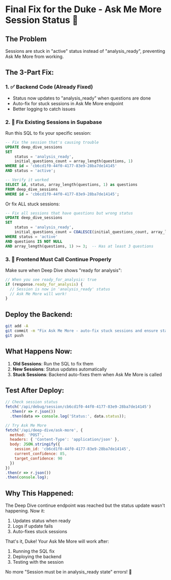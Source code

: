 # Final Fix for the Duke - Ask Me More Session Status 👑

## The Problem
Sessions are stuck in "active" status instead of "analysis_ready", preventing Ask Me More from working.

## The 3-Part Fix:

### 1. ✅ Backend Code (Already Fixed)
- Status now updates to "analysis_ready" when questions are done
- Auto-fix for stuck sessions in Ask Me More endpoint
- Better logging to catch issues

### 2. 🔧 Fix Existing Sessions in Supabase

Run this SQL to fix your specific session:

```sql
-- Fix the session that's causing trouble
UPDATE deep_dive_sessions
SET 
    status = 'analysis_ready',
    initial_questions_count = array_length(questions, 1)
WHERE id = 'cb6cd1f0-44f0-4177-83e9-28ba7de14145'
AND status = 'active';

-- Verify it worked
SELECT id, status, array_length(questions, 1) as questions
FROM deep_dive_sessions 
WHERE id = 'cb6cd1f0-44f0-4177-83e9-28ba7de14145';
```

Or fix ALL stuck sessions:

```sql
-- Fix all sessions that have questions but wrong status
UPDATE deep_dive_sessions
SET 
    status = 'analysis_ready',
    initial_questions_count = COALESCE(initial_questions_count, array_length(questions, 1))
WHERE status = 'active'
AND questions IS NOT NULL
AND array_length(questions, 1) >= 3;  -- Has at least 3 questions
```

### 3. 📱 Frontend Must Call Continue Properly

Make sure when Deep Dive shows "ready for analysis":

```javascript
// When you see ready_for_analysis: true
if (response.ready_for_analysis) {
  // Session is now in 'analysis_ready' status
  // Ask Me More will work!
}
```

## Deploy the Backend:
```bash
git add -A
git commit -m "Fix Ask Me More - auto-fix stuck sessions and ensure status updates"
git push
```

## What Happens Now:

1. **Old Sessions**: Run the SQL to fix them
2. **New Sessions**: Status updates automatically
3. **Stuck Sessions**: Backend auto-fixes them when Ask Me More is called

## Test After Deploy:

```javascript
// Check session status
fetch('/api/debug/session/cb6cd1f0-44f0-4177-83e9-28ba7de14145')
  .then(r => r.json())
  .then(data => console.log('Status:', data.status));

// Try Ask Me More
fetch('/api/deep-dive/ask-more', {
  method: 'POST',
  headers: { 'Content-Type': 'application/json' },
  body: JSON.stringify({
    session_id: 'cb6cd1f0-44f0-4177-83e9-28ba7de14145',
    current_confidence: 85,
    target_confidence: 90
  })
})
.then(r => r.json())
.then(console.log);
```

## Why This Happened:
The Deep Dive continue endpoint was reached but the status update wasn't happening. Now it:
1. Updates status when ready
2. Logs if update fails
3. Auto-fixes stuck sessions

That's it, Duke! Your Ask Me More will work after:
1. Running the SQL fix
2. Deploying the backend
3. Testing with the session

No more "Session must be in analysis_ready state" errors! 👑